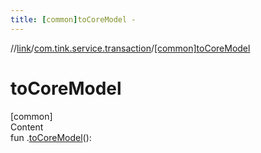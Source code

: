 ```yaml
---
title: [common]toCoreModel -
---
```

//[link](../index.md)/[com.tink.service.transaction](index.md)/[[common]toCoreModel]([common]to-core-model.md)



# toCoreModel  
[common]  
Content  
fun <ERROR CLASS>.[toCoreModel]([common]to-core-model.md)(): <ERROR CLASS>  



